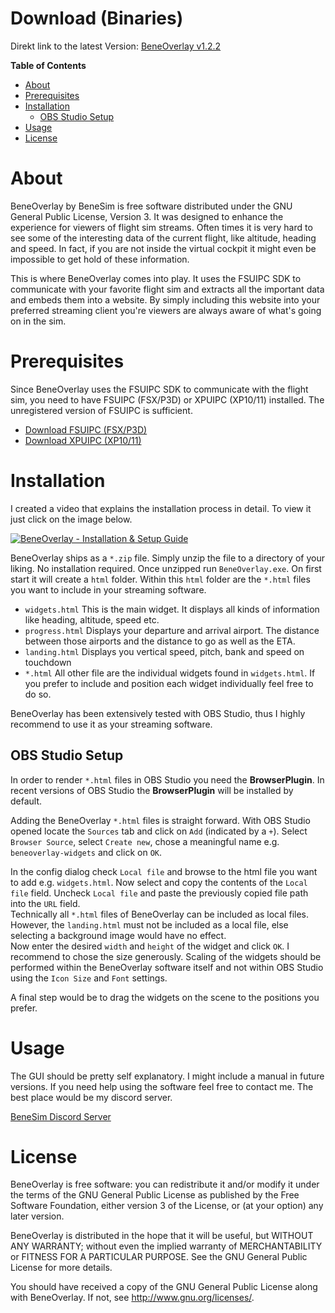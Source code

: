# Download (Binaries)
Direkt link to the latest Version: [BeneOverlay v1.2.2](https://github.com/BeneSim/BeneOverlay/releases/download/v1.2.2/BeneOverlay_x86-64-windows.zip)

<!-- markdown-toc start - Don't edit this section. Run M-x markdown-toc-refresh-toc -->
**Table of Contents**

- [About](#about)
- [Prerequisites](#prerequisites)
- [Installation](#installation)
    - [OBS Studio Setup](#obs-studio-setup)
- [Usage](#usage)
- [License](#license)

<!-- markdown-toc end -->


# About
BeneOverlay by BeneSim is free software distributed under the GNU General Public
License, Version 3.
It was designed to enhance the experience for viewers of flight sim streams.
Often times it is very hard to see some of the interesting data of the current
flight, like altitude, heading and speed. In fact, if you are not inside the
virtual cockpit it might even be impossible to get hold of these information.

This is where BeneOverlay comes into play. It uses the FSUIPC SDK to communicate
with your favorite flight sim and extracts all the important data and embeds
them into a website. By simply including this website into your preferred
streaming client you're viewers are always aware of what's going on in the sim.

# Prerequisites
Since BeneOverlay uses the FSUIPC SDK to communicate with the flight sim, you
need to have FSUIPC (FSX/P3D) or XPUIPC (XP10/11) installed. The unregistered
version of FSUIPC is sufficient.

- [Download FSUIPC (FSX/P3D)](http://www.schiratti.com/dowson.html)
- [Download XPUIPC (XP10/11)](http://www.tosi-online.de/XPUIPC/XPUIPC.html)

# Installation
I created a video that explains the installation process in detail. To view it
just click on the image below.

[![BeneOverlay - Installation & Setup Guide](https://img.youtube.com/vi/hOWkNvn7TkU/0.jpg)](https://www.youtube.com/watch?v=hOWkNvn7TkU "BeneOverlay - Installation & Setup Guide")

BeneOverlay ships as a `*.zip` file. Simply unzip the file to a directory of
your liking. No installation required. Once unzipped run `BeneOverlay.exe`. On
first start it will create a `html` folder. Within this `html` folder are the
`*.html` files you want to include in your streaming software. 

* `widgets.html` This is the main widget. It displays all kinds of information
like heading, altitude, speed etc.
* `progress.html` Displays your departure and arrival airport. The distance
between those airports and the distance to go as well as the ETA.
* `landing.html` Displays you vertical speed, pitch, bank and speed on touchdown
* `*.html` All other file are the individual widgets found in `widgets.html`. If
you prefer to include and position each widget individually feel free to do so.

BeneOverlay has been extensively tested with OBS Studio, thus I highly
recommend to use it as your streaming software.

## OBS Studio Setup
In order to render `*.html` files in OBS Studio you need the **BrowserPlugin**.
In recent versions of OBS Studio the **BrowserPlugin** will be installed by
default.

Adding the BeneOverlay `*.html` files is straight forward. With OBS Studio
opened locate the `Sources` tab and click on `Add` (indicated by a `+`). Select
`Browser Source`, select `Create new`, chose a meaningful name e.g.
`beneoverlay-widgets` and click on `OK`.

In the config dialog check `Local file`
and browse to the html file you want to add e.g. `widgets.html`. Now select and
copy the contents of the `Local file` field. Uncheck `Local file` and paste the
previously copied file path into the `URL` field.  
Technically all `*.html` files
of BeneOverlay can be included as local files. However, the `landing.html` must
not be included as a local file, else selecting a background image would have
no effect.  
Now enter the desired `width` and `height` of the widget and click `OK`. I
recommend to chose the size generously. Scaling of the widgets should be
performed within the BeneOverlay software itself and not within OBS Studio using
the `Icon Size` and `Font` settings.

A final step would be to drag the widgets on the scene to the positions you
prefer.

# Usage
The GUI should be pretty self explanatory. I might include a manual in future
versions. If you need help using the software feel free to contact me. The best
place would be my discord server.

[BeneSim Discord Server](https://discord.gg/nkwz4Dg)

# License
BeneOverlay is free software: you can redistribute it and/or modify
it under the terms of the GNU General Public License as published by
the Free Software Foundation, either version 3 of the License, or
(at your option) any later version.

BeneOverlay is distributed in the hope that it will be useful,
but WITHOUT ANY WARRANTY; without even the implied warranty of
MERCHANTABILITY or FITNESS FOR A PARTICULAR PURPOSE.  See the
GNU General Public License for more details.

You should have received a copy of the GNU General Public License
along with BeneOverlay. If not, see <http://www.gnu.org/licenses/>.
